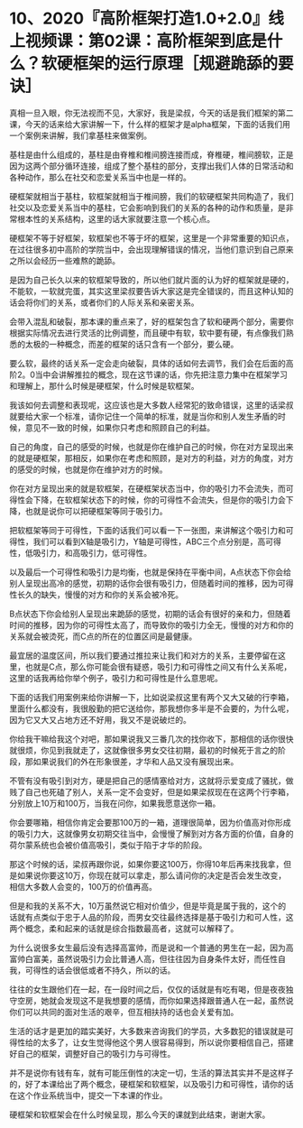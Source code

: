 # 10、2020『高阶框架打造1.0+2.0』线上视频课：第02课：高阶框架到底是什么？软硬框架的运行原理［规避跪舔的要诀］

真相一旦入眼，你无法视而不见，大家好，我是梁叔，今天的话是我们框架的第二课，今天的话来给大家讲解一下，什么样的框架才是alpha框架，下面的话我们用一个案例来讲解，我们拿基柱来做案例。

基柱是由什么组成的，基柱是由脊椎和椎间膀连接而成，脊椎硬，椎间膀软，正是因为这两个部分循环连接，组成了整个基柱的部分，支撑出我们人体的日常活动和各种动作，那么在社交和恋爱关系当中也是一样的。

硬框架就相当于基柱，软框架就相当于椎间膀，我们的软硬框架共同构造了，我们社交以及恋爱关系当中的基柱，它会影响到我们的关系的各种的动作和质量，是非常根本性的关系结构，这里的话大家就要注意一个核心点。

硬框架不等于好框架，软框架也不等于坏的框架，这里是一个非常重要的知识点，在过往很多初中高阶的学院当中，会出现理解错误的情况，当他们意识到自己原来之所以会经历一些难熬的跪舔。

是因为自己长久以来的软框架导致的，所以他们就片面的认为好的框架就是硬的，不能软，一软就完蛋，其实这里梁叔要告诉大家这是完全错误的，而且这种认知的话会将你们的关系，或者你们的人际关系和亲密关系。

会带入混乱和破裂，那本课的重点来了，好的框架包含了软和硬两个部分，需要你根据实际情况去进行灵活的比例调整，而且硬中有软，软中要有硬，有点像我们熟悉的太极的一种概念，而差的框架的话只含有一个部分，要么硬。

要么软，最终的话关系一定会走向破裂，具体的话如何去调节，我们会在后面的高阶2。0当中会讲解推拉的概念，现在这节课的话，你先把注意力集中在框架学习和理解上，那什么时候是硬框架，什么时候是软框架。

我该如何去调整和表现呢，这应该也是大多数人经常犯的致命错误，这里的话梁叔就要给大家一个标准，请你记住一个简单的标准，就是当你和别人发生矛盾的时候，意见不一致的时候，如果你只考虑和照顾自己的利益。

自己的角度，自己的感受的时候，也就是你在维护自己的时候，你在对方呈现出来的就是硬框架，那相反，如果你在考虑和照顾，是对方的利益，对方的角度，对方的感受的时候，也就是你在维护对方的时候。

你在对方呈现出来的就是软框架，在硬框架状态当中，你的吸引力不会流失，而可得性会下降，在软框架状态下的时候，你的可得性不会流失，但是你的吸引力会下降，也就是说你可以把硬框架等同于吸引力。

把软框架等同于可得性，下面的话我们可以看一下一张图，来讲解这个吸引力和可得性，我们可以看到X轴是吸引力，Y轴是可得性，ABC三个点分别是，高可得性，低吸引力，和高吸引力，低可得性。

以及最后一个可得性和吸引力是均衡，也就是保持在平衡中间，A点状态下你会给别人呈现出高冷的感觉，初期的话你会很有吸引力，但随着时间的推移，因为可得性长久的缺失，慢慢的对方和你的关系会被冷死。

B点状态下你会给别人呈现出来跪舔的感觉，初期的话会有很好的亲和力，但随着时间的推移，因为你的可得性太高了，而导致你的吸引力全无，慢慢的对方和你的关系就会被烫死，而C点的所在的位置区间是最健康。

最宜居的温度区间，所以我们要通过推拉来让我们和对方的关系，主要停留在这里，也就是C点，那么你可能会很有疑惑，吸引力和可得性之间又有什么关系呢，这里的话我再给你举个例子，吸引力和可得性是什么意思呢。

下面的话我们用案例来给你讲解一下，比如说梁叔这里有两个又大又破的行李箱，里面什么都没有，我很殷勤的把它送给你，那我想你多半是不会要的，为什么呢，因为它又大又占地方还不好用，我又不是说破烂的。

你给我干嘛给我这个对吧，那如果说我又三番几次的找你收下，那相信的话你很快就很烦，你见到我就走了，这就像很多男女交往初期，最初的时候死于言之的阶段，那如果说我们的外在形象很差，才华和人品又没有展现出来。

不管有没有吸引到对方，硬是把自己的感情塞给对方，这就将示爱变成了骚扰，做贱了自己也死磕了别人，关系一定不会变好，但是如果梁叔现在在这两个行李箱，分别放上10万和100万，当我在问你，如果我愿意送你一箱。

你会要哪箱，相信你肯定会要那100万的一箱，道理很简单，因为价值高对你形成的吸引力大，这就像男女初期交往当中，会慢慢了解到对方各方面的价值，自身的荷尔蒙系统也会被价值高吸引，类似于陷于才华的阶段。

那这个时候的话，梁叔再跟你说，如果你要这100万，你得10年后再来找我拿，但是如果说你要这10万，你现在就可以拿走，那么请问你的决定是否会发生改变，相信大多数人会变的，100万的价值再高。

但是和我的关系不大，10万虽然说它相对价值少，但是毕竟是属于我的，这个的话就有点类似于忠于人品的阶段，而男女交往最终选择是基于吸引力和可人性，这两个概念，柔和起来的话就是综合指数最高者，这就可以解释了。

为什么说很多女生最后没有选择高富帅，而是说和一个普通的男生在一起，因为高富帅白富美，虽然说吸引力会比普通人高，但往往因为自身条件太好，而任性自我，可得性的话会很低或者不持久，所以的话。

往往的女生跟他们在一起，在一段时间之后，仅仅的话就是有吃有喝，但是夜夜独守空房，她就会发现这不是我想要的感情，而你如果选择跟普通人在一起，虽然说你们可以共同的面对生活的艰辛，但互相扶持的话也会关爱有加。

生活的话才是更加的踏实美好，大多数来咨询我们的学员，大多数犯的错误就是可得性给的太多了，让女生觉得他这个男人很容易得到，所以说你要相信自己，搭建好自己的框架，调整好自己的吸引力与可得性。

并不是说你有钱有车，就有可能压倒性的决定一切，生活的算法其实并不是这样子的，好了本课给出了两个概念，硬框架和软框架，以及吸引力和可得性，请你的话在这个作业系统当中，提交一下本课的作业。

硬框架和软框架会在什么时候呈现，那么今天的课就到此结束，谢谢大家。